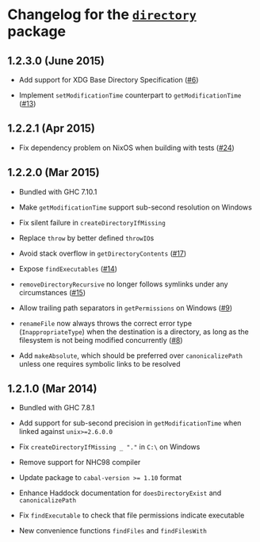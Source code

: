 Changelog for the [`directory`][1] package
==========================================

## 1.2.3.0 (June 2015)

  * Add support for XDG Base Directory Specification
    ([#6](https://github.com/haskell/directory/issues/6))

  * Implement `setModificationTime` counterpart to `getModificationTime`
    ([#13](https://github.com/haskell/directory/issues/13))

## 1.2.2.1 (Apr 2015)

  * Fix dependency problem on NixOS when building with tests
    ([#24](https://github.com/haskell/directory/issues/24))

## 1.2.2.0 (Mar 2015)

  * Bundled with GHC 7.10.1

  * Make `getModificationTime` support sub-second resolution on Windows

  * Fix silent failure in `createDirectoryIfMissing`

  * Replace `throw` by better defined `throwIO`s

  * Avoid stack overflow in `getDirectoryContents`
    ([#17](https://github.com/haskell/directory/pull/17))

  * Expose `findExecutables`
    ([#14](https://github.com/haskell/directory/issues/14))

  * `removeDirectoryRecursive` no longer follows symlinks under any
    circumstances
    ([#15](https://github.com/haskell/directory/issues/15))

  * Allow trailing path separators in `getPermissions` on Windows
    ([#9](https://github.com/haskell/directory/issues/9))

  * `renameFile` now always throws the correct error type
    (`InappropriateType`) when the destination is a directory, as long as the
    filesystem is not being modified concurrently
    ([#8](https://github.com/haskell/directory/pull/8))

  * Add `makeAbsolute`, which should be preferred over `canonicalizePath`
    unless one requires symbolic links to be resolved

## 1.2.1.0 (Mar 2014)

  * Bundled with GHC 7.8.1

  * Add support for sub-second precision in `getModificationTime` when
    linked against `unix>=2.6.0.0`

  * Fix `createDirectoryIfMissing _ "."` in `C:\` on Windows

  * Remove support for NHC98 compiler

  * Update package to `cabal-version >= 1.10` format

  * Enhance Haddock documentation for `doesDirectoryExist` and
    `canonicalizePath`

  * Fix `findExecutable` to check that file permissions indicate executable

  * New convenience functions `findFiles` and `findFilesWith`

[1]: https://hackage.haskell.org/package/directory

